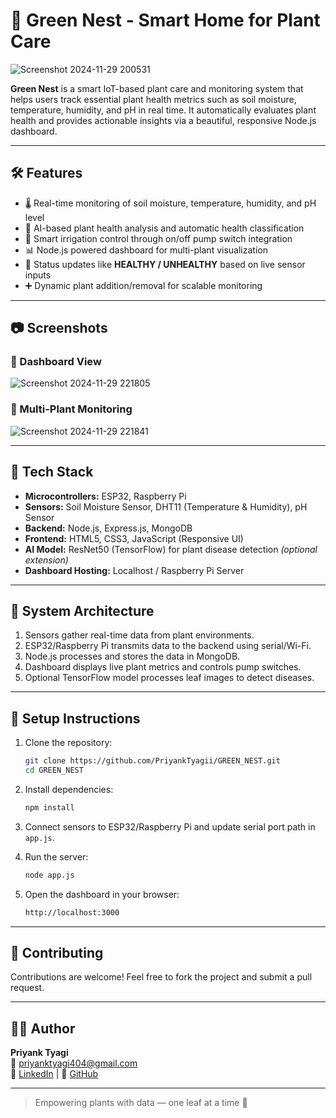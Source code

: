 
# 🌱 Green Nest - Smart Home for Plant Care

![Screenshot 2024-11-29 200531](https://github.com/user-attachments/assets/4767a5e2-677f-4db5-9cc9-2218625c7485)

**Green Nest** is a smart IoT-based plant care and monitoring system that helps users track essential plant health metrics such as soil moisture, temperature, humidity, and pH in real time. It automatically evaluates plant health and provides actionable insights via a beautiful, responsive Node.js dashboard.

---

## 🛠️ Features

- 🌡️ Real-time monitoring of soil moisture, temperature, humidity, and pH level
- 🧠 AI-based plant health analysis and automatic health classification
- 🚿 Smart irrigation control through on/off pump switch integration
- 📊 Node.js powered dashboard for multi-plant visualization
- 🔔 Status updates like **HEALTHY / UNHEALTHY** based on live sensor inputs
- ➕ Dynamic plant addition/removal for scalable monitoring

---

## 📷 Screenshots

### 🌿 Dashboard View
![Screenshot 2024-11-29 221805](https://github.com/user-attachments/assets/58e8ec16-40ae-44d2-bf74-67a17288e9d8)

### 🌿 Multi-Plant Monitoring
![Screenshot 2024-11-29 221841](https://github.com/user-attachments/assets/5e18ec30-5f6d-44ce-b549-8240f83594ff)

---

## 🧰 Tech Stack

- **Microcontrollers:** ESP32, Raspberry Pi
- **Sensors:** Soil Moisture Sensor, DHT11 (Temperature & Humidity), pH Sensor
- **Backend:** Node.js, Express.js, MongoDB
- **Frontend:** HTML5, CSS3, JavaScript (Responsive UI)
- **AI Model:** ResNet50 (TensorFlow) for plant disease detection *(optional extension)*
- **Dashboard Hosting:** Localhost / Raspberry Pi Server

---

## 🔄 System Architecture

1. Sensors gather real-time data from plant environments.
2. ESP32/Raspberry Pi transmits data to the backend using serial/Wi-Fi.
3. Node.js processes and stores the data in MongoDB.
4. Dashboard displays live plant metrics and controls pump switches.
5. Optional TensorFlow model processes leaf images to detect diseases.

---

## 🚀 Setup Instructions

1. Clone the repository:
   ```bash
   git clone https://github.com/PriyankTyagii/GREEN_NEST.git
   cd GREEN_NEST
   ```

2. Install dependencies:
   ```bash
   npm install
   ```

3. Connect sensors to ESP32/Raspberry Pi and update serial port path in `app.js`.

4. Run the server:
   ```bash
   node app.js
   ```

5. Open the dashboard in your browser:
   ```bash
   http://localhost:3000
   ```

---

## 🤝 Contributing

Contributions are welcome! Feel free to fork the project and submit a pull request.

---

## 🙋‍♂️ Author

**Priyank Tyagi**  
📧 priyanktyagi404@gmail.com  
🔗 [LinkedIn]([https://www.linkedin.com/in/priyanktyagi404](https://www.linkedin.com/in/priyank-tyagi-3a3a10259/)) | 🔗 [GitHub](https://github.com/PriyankTyagii)

---

> Empowering plants with data — one leaf at a time 🌿










